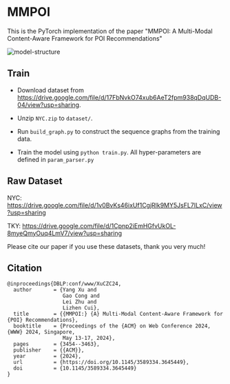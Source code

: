 # MMPOI

This is the PyTorch implementation of the paper "MMPOI: A Multi-Modal Content-Aware Framework for POI Recommendations"

![model-structure](figures/framework_.png)


## Train

- Download dataset from https://drive.google.com/file/d/17FbNvkO74xub6AeT2fpm938qDqUDB-04/view?usp=sharing.

- Unzip `NYC.zip` to `dataset/`.

- Run `build_graph.py` to construct the sequence graphs from the training data.

- Train the model using `python train.py`. All hyper-parameters are defined in `param_parser.py`

## Raw Dataset 

NYC: https://drive.google.com/file/d/1v0BvKs46ixUf1CgjRlk9MY5JsFL7ILxC/view?usp=sharing

TKY: https://drive.google.com/file/d/1Cpnp2iEmHGfvUkOL-8myeQmyOuq4LmV7/view?usp=sharing

Please cite our paper if you use these datasets, thank you very much!

## Citation

```
@inproceedings{DBLP:conf/www/XuCZC24,
  author       = {Yang Xu and
                  Gao Cong and
                  Lei Zhu and
                  Lizhen Cui},
  title        = {{MMPOI:} {A} Multi-Modal Content-Aware Framework for {POI} Recommendations},
  booktitle    = {Proceedings of the {ACM} on Web Conference 2024, {WWW} 2024, Singapore,
                  May 13-17, 2024},
  pages        = {3454--3463},
  publisher    = {{ACM}},
  year         = {2024},
  url          = {https://doi.org/10.1145/3589334.3645449},
  doi          = {10.1145/3589334.3645449}
}

```

